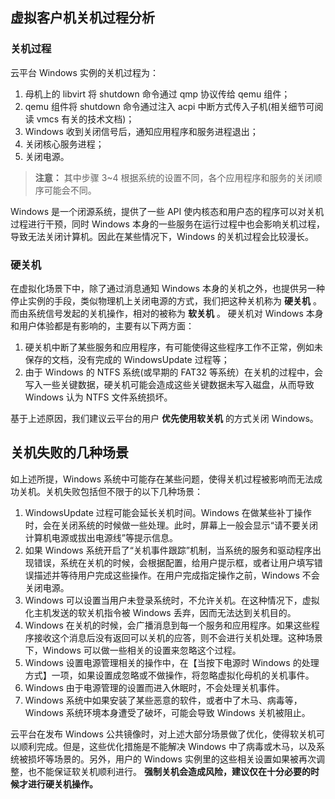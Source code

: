 ## 虚拟客户机关机过程分析

### 关机过程
云平台 Windows 实例的关机过程为：
1. 母机上的 libvirt 将 shutdown 命令通过 qmp 协议传给 qemu 组件；
2. qemu 组件将 shutdown 命令通过注入 acpi 中断方式传入子机(相关细节可阅读 vmcs 有关的技术文档)；
3. Windows 收到关闭信号后，通知应用程序和服务进程退出；
4. 关闭核心服务进程；
5. 关闭电源。
>**注意：**
>其中步骤 3~4 根据系统的设置不同，各个应用程序和服务的关闭顺序可能会不同。

Windows 是一个闭源系统，提供了一些 API 使内核态和用户态的程序可以对关机过程进行干预，同时 Windows 本身的一些服务在运行过程中也会影响关机过程，导致无法关闭计算机。因此在某些情况下，Windows 的关机过程会比较漫长。

### 硬关机
在虚拟化场景下中，除了通过消息通知 Windows 本身的关机之外，也提供另一种停止实例的手段，类似物理机上关闭电源的方式，我们把这种关机称为 **硬关机** 。而由系统信号发起的关机操作，相对的被称为 **软关机** 。
硬关机对 Windows 本身和用户体验都是有影响的，主要有以下两方面：
1. 硬关机中断了某些服务和应用程序，有可能使得这些程序工作不正常，例如未保存的文档，没有完成的 WindowsUpdate 过程等；
2. 由于 Windows 的 NTFS 系统(或早期的 FAT32 等系统）在关机的过程中，会写入一些关键数据，硬关机可能会造成这些关键数据未写入磁盘，从而导致 Windows 认为 NTFS 文件系统损坏。

基于上述原因，我们建议云平台的用户 **优先使用软关机** 的方式关闭 Windows。

## 关机失败的几种场景
如上述所提，Windows 系统中可能存在某些问题，使得关机过程被影响而无法成功关机。关机失败包括但不限于的以下几种场景：
1. WindowsUpdate 过程可能会延长关机时间。Windows 在做某些补丁操作时，会在关闭系统的时候做一些处理。此时，屏幕上一般会显示“请不要关闭计算机电源或拔出电源线”等提示信息。
2. 如果 Windows 系统开启了“关机事件跟踪”机制，当系统的服务和驱动程序出现错误，系统在关机的时候，会根据配置，给用户提示框，或者让用户填写错误描述并等待用户完成这些操作。在用户完成指定操作之前，Windows 不会关闭电源。
3. Windows 可以设置当用户未登录系统时，不允许关机。在这种情况下，虚拟化主机发送的软关机指令被 Windows 丢弃，因而无法达到关机目的。
4. Windows 在关机的时候，会广播消息到每一个服务和应用程序。如果这些程序接收这个消息后没有返回可以关机的应答，则不会进行关机处理。这种场景下，Windows 可以做一些相关的设置来忽略这个过程。
5. Windows 设置电源管理相关的操作中，在【当按下电源时 Windows 的处理方式】一项，如果设置成忽略或不做操作，将忽略虚拟化母机的关机事件。
6. Windows 由于电源管理的设置而进入休眠时，不会处理关机事件。
7. Windows 系统中如果安装了某些恶意的软件，或者中了木马、病毒等，Windows 系统环境本身遭受了破坏，可能会导致 Windows 关机被阻止。

云平台在发布 Windows 公共镜像时，对上述大部分场景做了优化，使得软关机可以顺利完成。但是，这些优化措施是不能解决 Windows 中了病毒或木马，以及系统被损坏等场景的。另外，用户的 Windows 实例里的这些相关设置如果被再次调整，也不能保证软关机顺利进行。
**强制关机会造成风险，建议仅在十分必要的时候才进行硬关机操作。**
